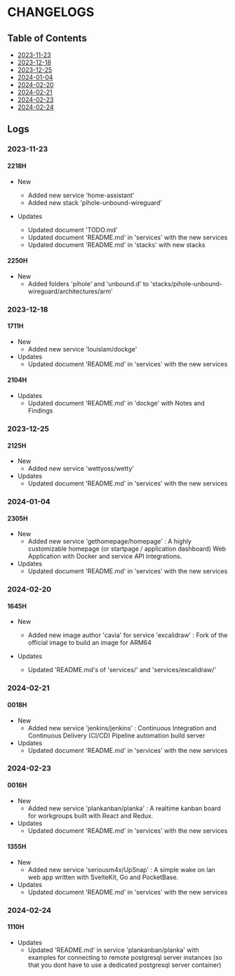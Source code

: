 # CHANGELOGS

## Table of Contents
+ [2023-11-23](#2023-11-23)
+ [2023-12-18](#2023-12-18)
+ [2023-12-25](#2023-12-25)
+ [2024-01-04](#2024-01-04)
+ [2024-02-20](#2024-02-20)
+ [2024-02-21](#2024-02-21)
+ [2024-02-23](#2024-02-23)
+ [2024-02-24](#2024-02-24)

## Logs
### 2023-11-23
#### 2218H
- New
    - Added new service 'home-assistant'
    - Added new stack 'pihole-unbound-wireguard'

- Updates
    - Updated document 'TODO.md'
    - Updated document 'README.md' in 'services' with the new services
    - Updated document 'README.md' in 'stacks' with new stacks

#### 2250H
- New
    - Added folders 'pihole' and 'unbound.d' to 'stacks/pihole-unbound-wireguard/architectures/arm'

### 2023-12-18
#### 1711H
- New
    - Added new service 'louislam/dockge'
- Updates
    - Updated document 'README.md' in 'services' with the new services

#### 2104H
- Updates
    - Updated document 'README.md' in 'dockge' with Notes and Findings

### 2023-12-25
#### 2125H
- New
    - Added new service 'wettyoss/wetty'
- Updates
    - Updated document 'README.md' in 'services' with the new services 

### 2024-01-04
#### 2305H
- New 
    - Added new service 'gethomepage/homepage' : A highly customizable homepage (or startpage / application dashboard) Web Application with Docker and service API integrations.
- Updates
    - Updated document 'README.md' in 'services' with the new services 

### 2024-02-20
#### 1645H
- New
    - Added new image author 'cavia' for service 'excalidraw' : Fork of the official image to build an image for ARM64

- Updates
    - Updated 'README.md's of 'services/' and 'services/excalidraw/'

### 2024-02-21
#### 0018H
- New
    - Added new service 'jenkins/jenkins' : Continuous Integration and Continuous Delivery (CI/CD) Pipeline automation build server
- Updates
    - Updated document 'README.md' in 'services' with the new services 

### 2024-02-23
#### 0016H
- New
    - Added new service 'plankanban/planka' : A realtime kanban board for workgroups built with React and Redux.
- Updates
    - Updated document 'README.md' in 'services' with the new services 

#### 1355H
- New
    - Added new service 'seriousm4x/UpSnap' : A simple wake on lan web app written with SvelteKit, Go and PocketBase.
- Updates
    - Updated document 'README.md' in 'services' with the new services 

### 2024-02-24
#### 1110H
- Updates
    - Updated 'README.md' in service 'plankanban/planka' with examples for connecting to remote postgresql server instances (so that you dont have to use a dedicated postgresql server container)

